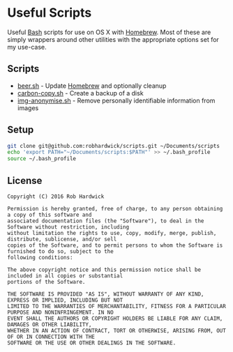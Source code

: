 # Useful Scripts

Useful [Bash](https://www.gnu.org/software/bash/) scripts for use on OS X with [Homebrew](http://brew.sh). Most of these are simply wrappers around other utilities with the appropriate options set for my use-case.

## Scripts

* [beer.sh](beer.sh) - Update [Homebrew](http://brew.sh) and optionally cleanup
* [carbon-copy.sh](carbon-copy.sh) - Create a backup of a disk
* [img-anonymise.sh](img-anonymise.sh) - Remove personally identifiable information from images

## Setup

```bash
git clone git@github.com:robhardwick/scripts.git ~/Documents/scripts
echo 'export PATH="~/Documents/scripts:$PATH"' >> ~/.bash_profile
source ~/.bash_profile
```

## License

    Copyright (C) 2016 Rob Hardwick

    Permission is hereby granted, free of charge, to any person obtaining a copy of this software and
    associated documentation files (the "Software"), to deal in the Software without restriction, including
    without limitation the rights to use, copy, modify, merge, publish, distribute, sublicense, and/or sell
    copies of the Software, and to permit persons to whom the Software is furnished to do so, subject to the
    following conditions:

    The above copyright notice and this permission notice shall be included in all copies or substantial
    portions of the Software.

    THE SOFTWARE IS PROVIDED "AS IS", WITHOUT WARRANTY OF ANY KIND, EXPRESS OR IMPLIED, INCLUDING BUT NOT
    LIMITED TO THE WARRANTIES OF MERCHANTABILITY, FITNESS FOR A PARTICULAR PURPOSE AND NONINFRINGEMENT. IN NO
    EVENT SHALL THE AUTHORS OR COPYRIGHT HOLDERS BE LIABLE FOR ANY CLAIM, DAMAGES OR OTHER LIABILITY,
    WHETHER IN AN ACTION OF CONTRACT, TORT OR OTHERWISE, ARISING FROM, OUT OF OR IN CONNECTION WITH THE
    SOFTWARE OR THE USE OR OTHER DEALINGS IN THE SOFTWARE.
